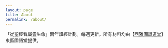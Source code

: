 ```yaml
---
layout: page
title: About
permalink: /about/
---
```



「從聖經看屬靈生命」兩年讀經計劃。每週更新。所有材料均由【[西雅圖證道堂](http://eccseattle.org)】東區國語堂提供。
